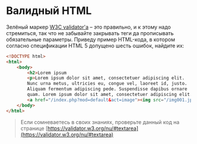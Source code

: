 # Валидный HTML

Зелёный маркер [W3C validator'а](https://validator.w3.org/) – это правильно, и к этому надо стремиться, так что не забывайте закрывать теги да прописывать обязательные параметры. Приведу пример HTML-кода, в котором согласно спецификации HTML 5 допущено шесть ошибок, найдите их:

```html
<!DOCTYPE html>
<html>
    <body>
        <h2>Lorem ipsum
        <p>Lorem ipsum dolor sit amet, consectetuer adipiscing elit.
        Nunc urna metus, ultricies eu, congue vel, laoreet id, justo.
        Aliquam fermentum adipiscing pede. Suspendisse dapibus ornare
        quam. Lorem ipsum dolor sit amet, consectetuer adipiscing elit.<p>
        <a href="/index.php?mod=default&act=image"><img src="/img001.jpg"></a>
    </body>
</html>
```

> Если сомневаетесь в своих знаниях, проверьте данный код на странице [https://validator.w3.org/nu/#textarea](https://validator.w3.org/nu/#textarea)
